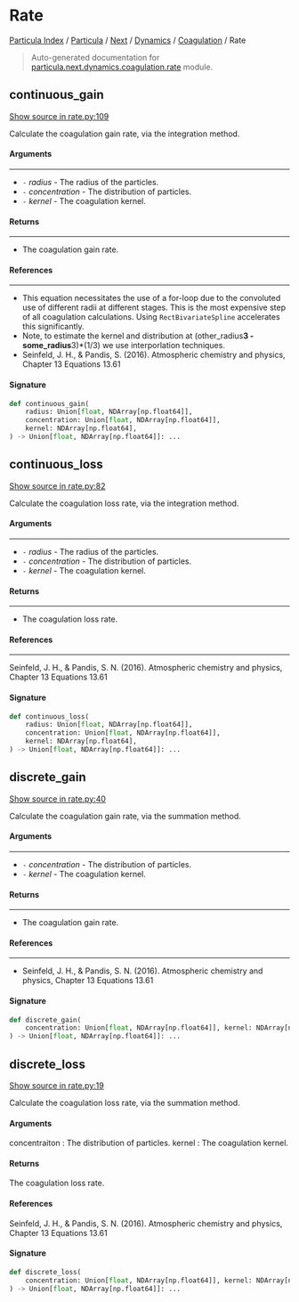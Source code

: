 # Rate

[Particula Index](../../../../README.md#particula-index) / [Particula](../../../index.md#particula) / [Next](../../index.md#next) / [Dynamics](../index.md#dynamics) / [Coagulation](./index.md#coagulation) / Rate

> Auto-generated documentation for [particula.next.dynamics.coagulation.rate](https://github.com/Gorkowski/particula/blob/main/particula/next/dynamics/coagulation/rate.py) module.

## continuous_gain

[Show source in rate.py:109](https://github.com/Gorkowski/particula/blob/main/particula/next/dynamics/coagulation/rate.py#L109)

Calculate the coagulation gain rate, via the integration method.

#### Arguments

-----
- `-` *radius* - The radius of the particles.
- `-` *concentration* - The distribution of particles.
- `-` *kernel* - The coagulation kernel.

#### Returns

--------
- The coagulation gain rate.

#### References

----------
- This equation necessitates the use of a for-loop due to the
convoluted use of different radii at different stages. This is the
most expensive step of all coagulation calculations. Using
`RectBivariateSpline` accelerates this significantly.
- Note, to estimate the kernel and distribution at
(other_radius**3 - some_radius**3)*(1/3)
we use interporlation techniques.
- Seinfeld, J. H., & Pandis, S. (2016). Atmospheric chemistry and
physics, Chapter 13 Equations 13.61

#### Signature

```python
def continuous_gain(
    radius: Union[float, NDArray[np.float64]],
    concentration: Union[float, NDArray[np.float64]],
    kernel: NDArray[np.float64],
) -> Union[float, NDArray[np.float64]]: ...
```



## continuous_loss

[Show source in rate.py:82](https://github.com/Gorkowski/particula/blob/main/particula/next/dynamics/coagulation/rate.py#L82)

Calculate the coagulation loss rate, via the integration method.

#### Arguments

-----
- `-` *radius* - The radius of the particles.
- `-` *concentration* - The distribution of particles.
- `-` *kernel* - The coagulation kernel.

#### Returns

--------
- The coagulation loss rate.

#### References

----------
Seinfeld, J. H., & Pandis, S. N. (2016). Atmospheric chemistry and
physics, Chapter 13 Equations 13.61

#### Signature

```python
def continuous_loss(
    radius: Union[float, NDArray[np.float64]],
    concentration: Union[float, NDArray[np.float64]],
    kernel: NDArray[np.float64],
) -> Union[float, NDArray[np.float64]]: ...
```



## discrete_gain

[Show source in rate.py:40](https://github.com/Gorkowski/particula/blob/main/particula/next/dynamics/coagulation/rate.py#L40)

Calculate the coagulation gain rate, via the summation method.

#### Arguments

-----
- `-` *concentration* - The distribution of particles.
- `-` *kernel* - The coagulation kernel.

#### Returns

--------
- The coagulation gain rate.

#### References

----------
- Seinfeld, J. H., & Pandis, S. N. (2016). Atmospheric chemistry and
physics, Chapter 13 Equations 13.61

#### Signature

```python
def discrete_gain(
    concentration: Union[float, NDArray[np.float64]], kernel: NDArray[np.float64]
) -> Union[float, NDArray[np.float64]]: ...
```



## discrete_loss

[Show source in rate.py:19](https://github.com/Gorkowski/particula/blob/main/particula/next/dynamics/coagulation/rate.py#L19)

Calculate the coagulation loss rate, via the summation method.

#### Arguments

concentraiton : The distribution of particles.
kernel : The coagulation kernel.

#### Returns

The coagulation loss rate.

#### References

Seinfeld, J. H., & Pandis, S. N. (2016). Atmospheric chemistry and
physics, Chapter 13 Equations 13.61

#### Signature

```python
def discrete_loss(
    concentration: Union[float, NDArray[np.float64]], kernel: NDArray[np.float64]
) -> Union[float, NDArray[np.float64]]: ...
```
